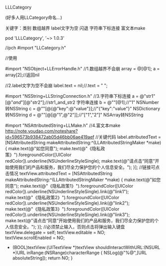 LLLCategory

(好多人用LLCategory命名...)

关键字：类别 数组越界 label文字为空 闪退 字符串下标连接 富文本make

pod 'LLLCategory', '~> 1.0.3'

//pch
#import "LLCategory.h"

//使用

#import "NSObject+LLErrorHandle.h"
//1.数组越界不会崩
array = @[@1];
a = array[2];//返回nil

//2.label文字为空不会崩
label.text = nil;//.text = " ";



#import "NSString+LLStringConnection.h"
//3.字符串下标连接
a = @"str1"[@"_and_"][@"str2"];//str1_and_str2 字符串连接
b = @""[@1];//"1" NSNumber转NSString
c = @""[@{@"key":@"value"}];//"{"key":"value"}" NSDictionary转NSString
d = @""[@[@"1",@"2"]];//"["1","2"]" NSArray转NSString



#import "NSAttributedString+LLMake.h"
//4.富文本make http://note.youdao.com/noteshare?id=596573b938472ab05d46bb06ae419aef
//关键代码 
 label.attributedText = [NSAttributedString makeAttributedString:^(LLAttributedStringMaker *make) {
        make.text(@"如您同意");
        make.text(@"《隐私政策》").foregroundColor([UIColor redColor]).underline(NSUnderlineStyleSingle);
        make.text(@"请点击“同意”开始使用我们的产品和服务，我们尽全力保护您的个人信息安全。");
    }];
//链接可点击情况
textView.attributedText = [NSAttributedString makeAttributedString:^(LLAttributedStringMaker *make) {
        make.text(@"如您同意");
        make.text(@"《隐私政策1》").foregroundColor([UIColor redColor]).underline(NSUnderlineStyleSingle).link(@"link1");
        make.text(@"《隐私政策2》").foregroundColor([UIColor redColor]).underline(NSUnderlineStyleSingle).link(@"link2");
        make.text(@"《隐私政策3》").foregroundColor([UIColor redColor]).underline(NSUnderlineStyleSingle).link(@"link3");
        make.text(@"请点击“同意”开始使用我们的产品和服务，我们尽全力保护您的个人信息安全。");
    }];
//必须禁止输入，否则点击将弹出输入键盘
textView.delegate = self;
textView.editable = NO;        
textView.scrollEnabled = NO;

- (BOOL)textView:(UITextView *)textView shouldInteractWithURL:(NSURL *)URL inRange:(NSRange)characterRange {
    NSLog(@"%@",[URL absoluteString]);
    return NO;
}

